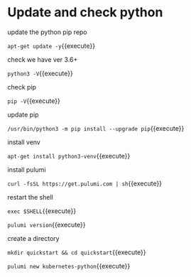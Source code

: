 # Update and check python

update the python pip repo

`apt-get update -y`{{execute}}

check we have ver 3.6+

`python3 -V`{{execute}}

check pip 

`pip -V`{{execute}}

update pip

`/usr/bin/python3 -m pip install --upgrade pip`{{execute}}

install venv

`apt-get install python3-venv`{{execute}}

install pulumi

`curl -fsSL https://get.pulumi.com | sh`{{execute}}

restart the shell

`exec $SHELL`{{execute}}


`pulumi version`{{execute}}

create a directory

`mkdir quickstart && cd quickstart`{{execute}}

`pulumi new kubernetes-python`{{execute}}
